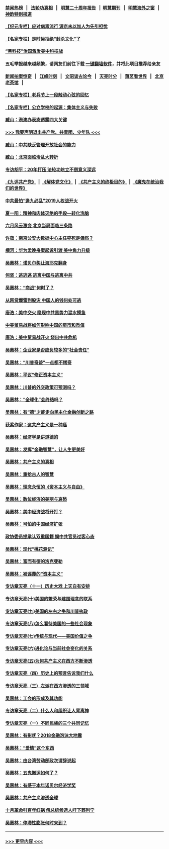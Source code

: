 #### [禁闻热榜](热点新闻.md?=0)  &nbsp;&nbsp;|&nbsp;&nbsp; [法轮功真相](https://github.com/gfw-breaker/truth/blob/master/README.md?=0) &nbsp;&nbsp;|&nbsp;&nbsp; [明慧二十周年报告](https://github.com/gfw-breaker/mh-reports/blob/master/README.md?=0) &nbsp;&nbsp;|&nbsp;&nbsp;[明慧期刊](https://github.com/gfw-breaker/mh-qikan) &nbsp;&nbsp;|&nbsp;&nbsp; [明慧海外之窗](https://github.com/gfw-breaker/mh-news/blob/master/README.md?=0) &nbsp;&nbsp;|&nbsp;&nbsp; [神韵特别报道](https://github.com/gfw-breaker/mh-news/blob/master/shenyun.md?=0)
#### [【纪元专栏】应对病毒流行 渥京未以加人为先引担忧](../pages/nsc423/n11875714.md?t=02231802) 
#### [【名家专栏】是时候拒绝“封杀文化”了](../pages/nsc423/n11814093.md?t=02231802) 
#### [“黑科技”治国激发美中科技战](../pages/nsc423/n11638056.md?t=02231802) 
#### 五毛举报越来越频繁，请网友们前往下载 [一键翻墙软件](https://github.com/gfw-breaker/ssr-accounts)，并将此项目推荐给亲友
#### [新闻拍案惊奇](https://github.com/gfw-breaker/banned-news/blob/master/pages/link4.md) &nbsp;&nbsp;|&nbsp;&nbsp; [江峰时刻](https://github.com/gfw-breaker/banned-news/blob/master/pages/link4.md) &nbsp;&nbsp;|&nbsp;&nbsp; [文昭谈古论今](https://github.com/gfw-breaker/banned-news/blob/master/pages/link4.md) &nbsp;&nbsp;|&nbsp;&nbsp; [天亮时分](https://github.com/gfw-breaker/banned-news/blob/master/pages/link4.md) &nbsp;&nbsp;|&nbsp;&nbsp; [萧茗看世界](https://github.com/gfw-breaker/banned-news/blob/master/pages/link4.md) &nbsp;&nbsp;|&nbsp;&nbsp; [北京老茶馆](https://github.com/gfw-breaker/banned-news/blob/master/pages/link4.md) &nbsp;&nbsp;|&nbsp;&nbsp; 
#### [【名家专栏】老兵节上一段触动心弦的回忆](../pages/nsc423/n11646016.md?t=02231802) 
#### [【名家专栏】公立学校的起源：集体主义与失败](../pages/nsc423/n11601833.md?t=02231802) 
#### [臧山：港澳办表态透露四大关键](../pages/nsc423/n11421628.md?t=02231802) 
#### [>>> 我要声明退出共产党、共青团、少年队 <<<](https://github.com/begood0513/goodnews/blob/master/quit/letter.md) 
#### [臧山：中共缺乏管理开放社会的能力](../pages/nsc423/n11407457.md?t=02231802) 
#### [臧山：北京面临治乱大转折](../pages/nsc423/n11406895.md?t=02231802) 
#### [专访胡平：20年打压 法轮功屹立不倒意义深远](../pages/nsc423/n11398800.md?t=02231802) 
#### [《九评共产党》](https://github.com/begood0513/9ping.md/blob/master/README.md) &nbsp;|&nbsp; [《解体党文化》](../../../../jtdwh.md/blob/master/README.md)  &nbsp;|&nbsp; [《共产主义的终极目的》](../../../../gczydzjmd.md/blob/master/README.md) &nbsp;|&nbsp; [《魔鬼在统治我们的世界》](../../../../mgztzwmdsj.md/blob/master/README.md) 
#### [中共最怕“逢九必乱”2019人权战开火](../pages/nsc423/n11385248.md?t=02231802) 
#### [夏一阳：精神和肉体灭绝的手段—转化洗脑](../pages/nsc423/n11368250.md?t=02231802) 
#### [六月风云激变 北京当局面临三条路](../pages/nsc423/n11313668.md?t=02231802) 
#### [许茹：南京公安大数据中心主任猝死是偶然？](../pages/nsc423/n11064744.md?t=02231802) 
#### [横河：华为孟晚舟案起诉引渡 美中角力升级](../pages/nsc423/n11027230.md?t=02231802) 
#### [吴惠林：诺贝尔奖让海耶克翻身](../pages/nsc423/n10890049.md?t=02231802) 
#### [何坚：逃逃逃 逃离中国与逃离中共](../pages/nsc423/n10592891.md?t=02231802) 
#### [吴惠林：“商战”何时了？](../pages/nsc423/n10573558.md?t=02231802) 
#### [从网贷爆雷到股灾 中国人的钱何处可逃](../pages/nsc423/n10572800.md?t=02231802) 
#### [唐浩：美中交火 隐现中共黑势力混水摸鱼](../pages/nsc423/n10544040.md?t=02231802) 
#### [中美贸易战将如何影响中国的房市和币值](../pages/nsc423/n10543697.md?t=02231802) 
#### [唐浩：美中贸易战开火 烧出中共危机](../pages/nsc423/n10540126.md?t=02231802) 
#### [吴惠林：企业家是否应负较多的“社会责任”](../pages/nsc423/n10535022.md?t=02231802) 
#### [吴惠林：“川普奇迹”一点都不稀奇](../pages/nsc423/n10512808.md?t=02231802) 
#### [吴惠林：平议“修正资本主义”](../pages/nsc423/n10495724.md?t=02231802) 
#### [吴惠林：川普的外交政策可预测吗？](../pages/nsc423/n10462387.md?t=02231802) 
#### [吴惠林：“全球化”会终结吗？](../pages/nsc423/n10452838.md?t=02231802) 
#### [吴惠林：有“德”才能走向民主化金融创新之路](../pages/nsc423/n10432292.md?t=02231802) 
#### [获奖作家：这共产主义是一种癌](../pages/nsc423/n10431541.md?t=02231802) 
#### [吴惠林：经济学是讲道德的](../pages/nsc423/n10398014.md?t=02231802) 
#### [吴惠林：发挥“金融智慧”，让人生更美好](../pages/nsc423/n10375019.md?t=02231802) 
#### [吴惠林：共产主义的真相](../pages/nsc423/n10351394.md?t=02231802) 
#### [吴惠林：重拾古人的智慧](../pages/nsc423/n10337691.md?t=02231802) 
#### [吴惠林：理念永恒的《资本主义与自由》](../pages/nsc423/n10316274.md?t=02231802) 
#### [吴惠林：数位经济的美丽与哀愁](../pages/nsc423/n10292946.md?t=02231802) 
#### [吴惠林：美中经济战将开打？](../pages/nsc423/n10258825.md?t=02231802) 
#### [吴惠林：可怕的中国经济扩张](../pages/nsc423/n10219147.md?t=02231802) 
#### [政协委员提承认双重国籍 揭中共官员过客心态](../pages/nsc423/n10208809.md?t=02231802) 
#### [吴惠林：现代“桃花源记”](../pages/nsc423/n10185234.md?t=02231802) 
#### [吴惠林：富而有德的洛克斐勒](../pages/nsc423/n10142264.md?t=02231802) 
#### [吴惠林：被诬蔑的“资本主义”](../pages/nsc423/n10124816.md?t=02231802) 
#### [专访章天亮（十一）历史大戏 上天自有安排](../pages/nsc423/n10094905.md?t=02231802) 
#### [专访章天亮(十)美国的繁荣与建国理念的联系](../pages/nsc423/n10094899.md?t=02231802) 
#### [专访章天亮(九)美国的左右之争和川普执政](../pages/nsc423/n10094889.md?t=02231802) 
#### [专访章天亮(八)怎么看待美国的一些社会现象](../pages/nsc423/n10094857.md?t=02231802) 
#### [专访章天亮(七)传统与现代——美国价值之争](../pages/nsc423/n10093140.md?t=02231802) 
#### [专访章天亮(六)进化论与当前社会变化的关系](../pages/nsc423/n10092036.md?t=02231802) 
#### [专访章天亮(五)为何共产主义在西方不断渗透](../pages/nsc423/n10083620.md?t=02231802) 
#### [专访章天亮（四）历史上的预言告诉我们什么](../pages/nsc423/n10083606.md?t=02231802) 
#### [专访章天亮（三）左派在西方渗透的三领域](../pages/nsc423/n10081115.md?t=02231802) 
#### [吴惠林：工会的形成及其功能](../pages/nsc423/n10080633.md?t=02231802) 
#### [专访章天亮（二）什么人和组织让人背离神](../pages/nsc423/n10076637.md?t=02231802) 
#### [专访章天亮（一）不同民族的三个共同记忆](../pages/nsc423/n10074188.md?t=02231802) 
#### [吴惠林：有影呒？2018金融泡沫大地震](../pages/nsc423/n10040534.md?t=02231802) 
#### [吴惠林：“爱情”这个东西](../pages/nsc423/n10019423.md?t=02231802) 
#### [吴惠林：由台湾劳动部政次请辞说起](../pages/nsc423/n9979679.md?t=02231802) 
#### [吴惠林：五鬼搬运如何了？](../pages/nsc423/n9925338.md?t=02231802) 
#### [吴惠林：有感于本年诺贝尔经济学奖](../pages/nsc423/n9871883.md?t=02231802) 
#### [吴惠林：共产主义渗透全球](../pages/nsc423/n9812748.md?t=02231802) 
#### [十月革命引百年红祸 俄总统候选人吁下葬列宁](../pages/nsc423/n9810182.md?t=02231802) 
#### [吴惠林：停滞性膨胀何时来到？](../pages/nsc423/n9764136.md?t=02231802) 

----
#### [ >>> 更早内容 <<< ](../indexes/nsc423-earlier.md)
